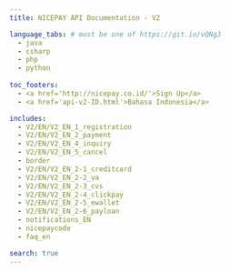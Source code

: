 ```yaml
---
title: NICEPAY API Documentation - V2

language_tabs: # must be one of https://git.io/vQNgJ
  - java
  - csharp
  - php
  - python
  
toc_footers:
  - <a href='http://nicepay.co.id/'>Sign Up</a>
  - <a href='api-v2-ID.html'>Bahasa Indonesia</a>

includes:
  - V2/EN/V2_EN_1_registration
  - V2/EN/V2_EN_2_payment
  - V2/EN/V2_EN_4_inquiry
  - V2/EN/V2_EN_5_cancel
  - border
  - V2/EN/V2_EN_2-1_creditcard
  - V2/EN/V2_EN_2-2_va
  - V2/EN/V2_EN_2-3_cvs
  - V2/EN/V2_EN_2-4_clickpay
  - V2/EN/V2_EN_2-5_ewallet
  - V2/EN/V2_EN_2-6_payloan
  - notifications_EN
  - nicepaycode
  - faq_en

search: true
---
```


